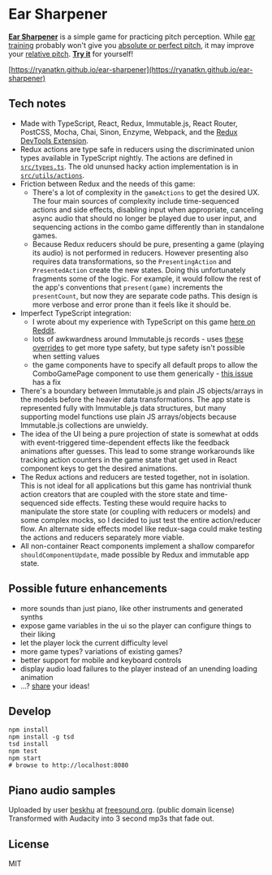 # Ear Sharpener

[__Ear Sharpener__](https://ryanatkn.github.io/ear-sharpener) is a
simple game for practicing pitch perception.
While [ear training](https://en.wikipedia.org/wiki/Ear_training) probably won't give
you [absolute or perfect pitch](https://en.wikipedia.org/wiki/Absolute_pitch), it may improve
your [relative pitch](https://en.wikipedia.org/wiki/Relative_pitch).
[__Try it__](https://ryanatkn.github.io/ear-sharpener) for yourself!

[https://ryanatkn.github.io/ear-sharpener](https://ryanatkn.github.io/ear-sharpener)

## Tech notes
- Made with TypeScript, React, Redux, Immutable.js, React Router, PostCSS, Mocha, Chai, Sinon,
  Enzyme, Webpack, and the [Redux DevTools Extension](https://github.com/zalmoxisus/redux-devtools-extension).
- Redux actions are type safe in reducers using the discriminated union types available in TypeScript nightly.
  The actions are defined in [`src/types.ts`](https://github.com/ryanatkn/ear-sharpener/blob/master/src/types.ts).
  The old ununsed hacky action implementation is in
  [`src/utils/actions`](https://github.com/ryanatkn/ear-sharpener/blob/master/src/utils/actions/index.ts).
- Friction between Redux and the needs of this game:
    - There's a lot of complexity in the `gameActions` to get the desired UX.
      The four main sources of complexity include time-sequenced actions and side effects,
      disabling input when appropriate, canceling async audio that should no longer be played due
      to user input, and sequencing actions in the combo game differently than in standalone games.
    - Because Redux reducers should be pure, presenting a game (playing its audio) is not performed in reducers.
      However presenting also requires data transformations,
      so the `PresentingAction` and `PresentedAction` create the new states.
      Doing this unfortunately fragments some of the logic.
      For example, it would follow the rest of the app's conventions that `present(game)`
      increments the `presentCount`, but now they are separate code paths.
      This design is more verbose and error prone than it feels like it should be.
- Imperfect TypeScript integration:
    - I wrote about my experience with TypeScript on this
      game [here on Reddit](https://www.reddit.com/r/typescript/comments/4oa3gz/a_summary_of_my_experience_working_with/).
    - lots of awkwardness around Immutable.js records -
      uses [these overrides](https://github.com/facebook/immutable-js/issues/341#issuecomment-147940378)
      to get more type safety, but type safety isn't possible when setting values
    - the game components have to specify all default props to allow the ComboGamePage component to use them generically -
      [this issue](https://github.com/Microsoft/TypeScript/issues/3960) has a fix
- There's a boundary between Immutable.js and plain JS objects/arrays in the models
  before the heavier data transformations.
  The app state is represented fully with Immutable.js data structures,
  but many supporting model functions use plain JS arrays/objects because Immutable.js collections are unwieldy.
- The idea of the UI being a pure projection of state is somewhat at odds with event-triggered
  time-dependent effects like the feedback animations after guesses.
  This lead to some strange workarounds like tracking action counters in the game state
  that get used in React component keys to get the desired animations.
- The Redux actions and reducers are tested together, not in isolation.
  This is not ideal for all applications but this game has nontrivial thunk action creators that
  are coupled with the store state and time-sequenced side effects.
  Testing these would require hacks to manipulate the store state
  (or coupling with reducers or models) and some complex mocks,
  so I decided to just test the entire action/reducer flow.
  An alternate side effects model like redux-saga could make testing
  the actions and reducers separately more viable.
- All non-container React components implement a shallow comparefor `shouldComponentUpdate`,
  made possible by Redux and immutable app state.

## Possible future enhancements
- more sounds than just piano, like other instruments and generated synths
- expose game variables in the ui so the player can configure things to their liking
- let the player lock the current difficulty level
- more game types? variations of existing games?
- better support for mobile and keyboard controls
- display audio load failures to the player instead of an unending loading animation
- ...? [share](https://github.com/ryanatkn/ear-sharpener/issues) your ideas!

## Develop

    npm install
    npm install -g tsd
    tsd install
    npm test
    npm start
    # browse to http://localhost:8080

## Piano audio samples

Uploaded by user [beskhu](https://www.freesound.org/people/beskhu/)
at [freesound.org](https://www.freesound.org/search/?q=piano&f=grouping_pack%3A%2217088_Upright+piano+multisamples%22&s=score+desc&advanced=0&g=1).
(public domain license) Transformed with Audacity into 3 second mp3s that fade out.

## License
MIT
